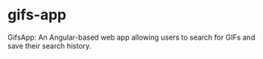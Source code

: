 # gifs-app
GifsApp: An Angular-based web app allowing users to search for GIFs and save their search history.
